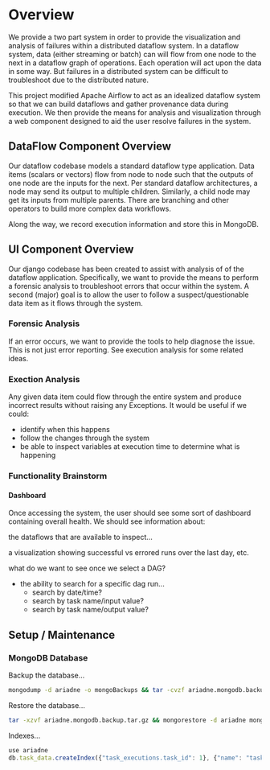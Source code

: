 # Overview

We provide a two part system in order to provide the visualization and analysis of failures within a distributed dataflow system.  In a dataflow system, data (either streaming or batch) can will flow from one node to the next in a dataflow graph of operations.  Each operation will act upon the data in some way.  But failures in a distributed system can be difficult to troubleshoot due to the distributed nature.

This project modified Apache Airflow to act as an idealized dataflow system so that we can build dataflows and gather provenance data during execution.  We then provide the means for analysis and visualization through a web component designed to aid the user resolve failures in the system.

## DataFlow Component Overview

Our dataflow codebase models a standard dataflow type application.  Data items (scalars or vectors) flow from node to node such that the outputs of one node are the inputs for the next.  Per standard dataflow architectures, a node may send its output to multiple children.  Similarly, a child node may get its inputs from multiple parents.  There are branching and other operators to build more complex data workflows.

Along the way, we record execution information and store this in MongoDB.

## UI Component Overview

Our django codebase has been created to assist with analysis of of the dataflow application.  Specifically, we want to provide the means to perform a forensic analysis to troubleshoot errors that occur within the system.  A second (major) goal is to allow the user to follow a suspect/questionable data item as it flows through the system.

### Forensic Analysis

If an error occurs, we want to provide the tools to help diagnose the issue.  This is not just error reporting.  See execution analysis for some related ideas.

### Exection Analysis

Any given data item could flow through the entire system and produce incorrect results without raising any Exceptions.  It would be useful if we could:

* identify when this happens
* follow the changes through the system
* be able to inspect variables at execution time to determine what is happening

### Functionality Brainstorm

#### Dashboard

Once accessing the system, the user should see some sort of dashboard containing overall health.  We should see information about:

the dataflows that are available to inspect...

a visualization showing successful vs errored runs over the last day, etc.


what do we want to see once we select a DAG?

* the ability to search for a specific dag run...
    * search by date/time?
    * search by task name/input value?
    * search by task name/output value?

## Setup / Maintenance

### MongoDB Database

Backup the database...

```bash
mongodump -d ariadne -o mongoBackups && tar -cvzf ariadne.mongodb.backup.tar.gz mongoBackups && rm -rf mongoBackups
```

Restore the database...

```bash
tar -xzvf ariadne.mongodb.backup.tar.gz && mongorestore -d ariadne mongoBackups/ariadne && rm -rf mongoBackups
```

Indexes...

```javascript
use ariadne
db.task_data.createIndex({"task_executions.task_id": 1}, {"name": "task_id_index"})
```
